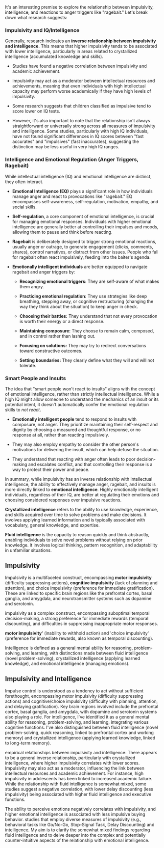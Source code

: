 It's an interesting premise to explore the relationship between impulsivity, intelligence, and reactions to anger triggers like "ragebait." Let's break down what research suggests:

### Impulsivity and IQ/Intelligence

Generally, research indicates an **inverse relationship between impulsivity and intelligence**. This means that higher impulsivity tends to be associated with lower intelligence, particularly in areas related to crystallized intelligence (accumulated knowledge and skills).

- Studies have found a negative correlation between impulsivity and academic achievement.

- Impulsivity may act as a moderator between intellectual resources and achievements, meaning that even individuals with high intellectual capacity may perform worse academically if they have high levels of impulsivity.

- Some research suggests that children classified as impulsive tend to score lower on IQ tests.

- However, it's also important to note that the relationship isn't always straightforward or universally strong across all measures of impulsivity and intelligence. Some studies, particularly with high IQ individuals, have not found significant differences in IQ scores between "fast accurates" and "impulsives" (fast inaccurates), suggesting the distinction may be less useful in very high IQ ranges.

### Intelligence and Emotional Regulation (Anger Triggers, Ragebait)

While intellectual intelligence (IQ) and emotional intelligence are distinct, they often interact.

- **Emotional Intelligence (EQ)** plays a significant role in how individuals manage anger and react to provocations like "ragebait." EQ encompasses self-awareness, self-regulation, motivation, empathy, and social skills.

- **Self-regulation**, a core component of emotional intelligence, is crucial for managing emotional responses. Individuals with higher emotional intelligence are generally better at controlling their impulses and moods, allowing them to pause and think before reacting.

- **Ragebait** is deliberately designed to trigger strong emotional reactions, usually anger or outrage, to generate engagement (clicks, comments, shares), control narratives, or distract from other issues. People who fall for ragebait often react impulsively, feeding into the baiter's agenda.

- **Emotionally intelligent individuals** are better equipped to navigate ragebait and anger triggers by:

  - **Recognizing emotional triggers:** They are self-aware of what makes them angry.

  - **Practicing emotional regulation:** They use strategies like deep breathing, stepping away, or cognitive restructuring (changing the way they think about the situation) to keep anger in check.

  - **Choosing their battles:** They understand that not every provocation is worth their energy or a direct response.

  - **Maintaining composure:** They choose to remain calm, composed, and in control rather than lashing out.

  - **Focusing on solutions:** They may try to redirect conversations toward constructive outcomes.

  - **Setting boundaries:** They clearly define what they will and will not tolerate.

### Smart People and Insults

The idea that "smart people won't react to insults" aligns with the concept of emotional intelligence, rather than strictly intellectual intelligence. While a high IQ might allow someone to understand the mechanics of an insult or its potential intent, it doesn't automatically confer the emotional regulation skills to *not react*.

- **Emotionally intelligent people** tend to respond to insults with composure, not anger. They prioritize maintaining their self-respect and dignity by choosing a measured and thoughtful response, or no response at all, rather than reacting impulsively.

- They may also employ empathy to consider the other person's motivations for delivering the insult, which can help defuse the situation.

- They understand that reacting with anger often leads to poor decision-making and escalates conflict, and that controlling their response is a way to protect their power and peace.

In summary, while impulsivity has an inverse relationship with intellectual intelligence, the ability to effectively manage anger, ragebait, and insults is more directly linked to **emotional intelligence**. Highly emotionally intelligent individuals, regardless of their IQ, are better at regulating their emotions and choosing considered responses over impulsive reactions.

**Crystallized intelligence** refers to the ability to use knowledge, experience, and skills acquired over time to solve problems and make decisions. It involves applying learned information and is typically associated with vocabulary, general knowledge, and expertise.

**Fluid intelligence** is the capacity to reason quickly and think abstractly, enabling individuals to solve novel problems without relying on prior knowledge. It involves logical thinking, pattern recognition, and adaptability in unfamiliar situations.

## Impulsivity

Impulsivity is a multifaceted construct, encompassing **motor impulsivity** (difficulty suppressing actions), **cognitive impulsivity** (lack of planning and attention), and choice impulsivity (preference for immediate gratification). These are linked to specific brain regions like the prefrontal cortex, basal ganglia, and amygdala, and neurotransmitter systems such as dopamine and serotonin.

impulsivity as a complex construct, encompassing suboptimal temporal decision-making, a strong preference for immediate rewards (temporal discounting), and difficulties in suppressing inappropriate motor responses.

**motor impulsivity**' (inability to withhold action) and 'choice impulsivity' (preference for immediate rewards, also known as temporal discounting).

Intelligence is defined as a general mental ability for reasoning, problem-solving, and learning, with distinctions made between fluid intelligence (novel problem-solving), crystallized intelligence (applying learned knowledge), and emotional intelligence (managing emotions).

## Impulsivity and Intelligence

Impulse control is understood as a tendency to act without sufficient forethought, encompassing motor impulsivity (difficulty suppressing actions) and cognitive/choice impulsivity (difficulty with planning, attention, and delaying gratification). Key brain regions involved include the prefrontal cortex, basal ganglia, and amygdala, with dopamine and serotonin systems also playing a role. For intelligence, I've identified it as a general mental ability for reasoning, problem-solving, and learning, integrating various cognitive functions. I've also distinguished between fluid intelligence (novel problem-solving, quick reasoning, linked to prefrontal cortex and working memory) and crystallized intelligence (applying learned knowledge, linked to long-term memory).

empirical relationships between impulsivity and intelligence. There appears to be a general inverse relationship, particularly with crystallized intelligence, where higher impulsivity correlates with lower scores. Impulsivity may also act as a moderator, influencing the link between intellectual resources and academic achievement. For instance, high impulsivity in adolescents has been linked to increased academic failure. While the relationship with fluid intelligence is somewhat mixed, some studies suggest a negative correlation, with lower delay discounting (less impulsivity) being associated with higher fluid intelligence and executive functions.

The ability to perceive emotions negatively correlates with impulsivity, and higher emotional intelligence is associated with less impulsive buying behavior. studies that employ diverse measures of impulsivity (e.g., behavioral tasks like Go/No-Go, Stop-Signal Task, Delay Discounting) and intelligence. My aim is to clarify the somewhat mixed findings regarding fluid intelligence and to delve deeper into the complex and potentially counter-intuitive aspects of the relationship with emotional intelligence.
